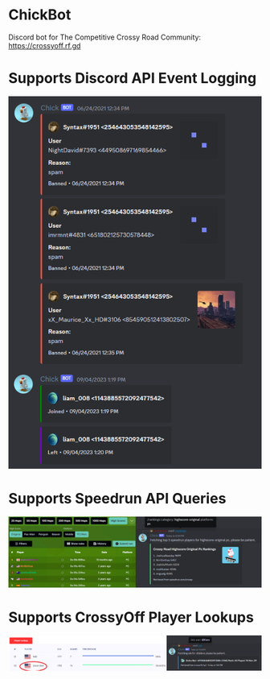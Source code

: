 # ChickBot
Discord bot for The Competitive Crossy Road Community: https://crossyoff.rf.gd

# Supports Discord API Event Logging
![Discord Server Logs Image](https://github.com/hfsyntax/ChickBot/blob/main/sample_images/logs.png)

# Supports Speedrun API Queries
![Speedrun Query Image](https://github.com/hfsyntax/ChickBot/blob/main/sample_images/sr-board.png)

# Supports CrossyOff Player Lookups
![Elo lookup Image](https://github.com/hfsyntax/ChickBot/blob/main/sample_images/cr-elo.png)
